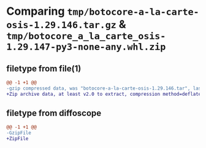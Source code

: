 # Comparing `tmp/botocore-a-la-carte-osis-1.29.146.tar.gz` & `tmp/botocore_a_la_carte_osis-1.29.147-py3-none-any.whl.zip`

## filetype from file(1)

```diff
@@ -1 +1 @@
-gzip compressed data, was "botocore-a-la-carte-osis-1.29.146.tar", last modified: Sat Jun  3 01:37:01 2023, max compression
+Zip archive data, at least v2.0 to extract, compression method=deflate
```

## filetype from diffoscope

```diff
@@ -1 +1 @@
-GzipFile
+ZipFile
```

